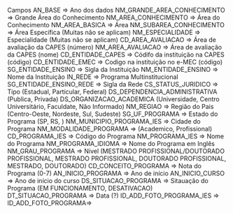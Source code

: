 Campos
AN_BASE => Ano dos dados
NM_GRANDE_AREA_CONHECIMENTO => Grande Área do Conhecimento
NM_AREA_CONHECIMENTO => Área do Conhecimento
NM_AREA_BASICA => Área
NM_SUBAREA_CONHECIMENTO => Área Específica (Muitas não se aplicam)
NM_ESPECIALIDADE => Especialidade (Muitas não se aplicam)
CD_AREA_AVALIACAO => Área de avaliação da CAPES (número)
NM_AREA_AVALIACAO => Área de avaliação da CAPES (nome)
CD_ENTIDADE_CAPES => Códifo da instituição na CAPES (código)
CD_ENTIDADE_EMEC => Codigo na instituição no e-MEC (código)
SG_ENTIDADE_ENSINO => Sigla da Instituição
NM_ENTIDADE_ENSINO => Nome da Instituição
IN_REDE => Programa Multinstitucional
SG_ENTIDADE_ENSINO_REDE => Sigla da Rede
CS_STATUS_JURIDICO => Tipo (Estadual, Particular, Federal)
DS_DEPENDENCIA_ADMINISTRATIVA (Publica, Privada)
DS_ORGANIZACAO_ACADEMICA (Universidade, Centro Universitário, Faculdate, Não Informado)
NM_REGIAO => Região do Pais (Centro-Oeste, Nordeste, Sul, Sudeste)
SG_UF_PROGRAMA => Estado do Programa (SP, RS, )
NM_MUNICIPIO_PROGRAMA_IES => Cidade do Programa
NM_MODALIDADE_PROGRAMA => (Academico, Profissional)
CD_PROGRAMA_IES => Código do Programa
NM_PROGRAMA_IES => Nome do Programa
NM_PROGRAMA_IDIOMA => Nome do Programa em Inglês
NM_GRAU_PROGRAMA => Nível (MESTRADO PROFISSIONAL/DOUTORADO PROFISSIONAL, MESTRADO PROFISSIONAL, DOUTORADO PROFISSIONAL, MESTRADO, DOUTORADO)
CD_CONCEITO_PROGRAMA => Nota do Programa (0-7)
AN_INICIO_PROGRAMA => Ano de início
AN_INICIO_CURSO => Ano de início do curso
DS_SITUACAO_PROGRAMA => Sitauação do Programa (EM FUNCIONAMENTO, DESATIVACAO)
DT_SITUACAO_PROGRAMA => Data (?)
ID_ADD_FOTO_PROGRAMA_IES =>
ID_ADD_FOTO_PROGRAMA=>